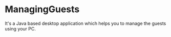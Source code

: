 # ManagingGuests
It's a Java based desktop application which helps you to manage the guests using your PC.
